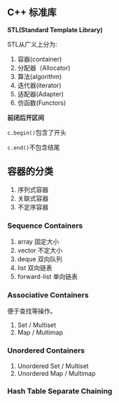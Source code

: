 ## C++ 标准库

**STL(Standard Template Library)**

STL从广义上分为: 

1. 容器(container) 
2. 分配器（Allocator)
3. 算法(algorithm) 
4. 迭代器(iterator)
5. 适配器(Adapter)
6. 仿函数(Functors)

**前闭后开区间**

`c.begin()`包含了开头

`c.end()`不包含结尾

## 容器的分类

1. 序列式容器
2. 关联式容器
3. 不定序容器

### Sequence Containers

1. array 固定大小
2. vector 不定大小
3. deque 双向队列
4. list 双向链表
5. forward-list 单向链表

### Associative Containers

便于查找等操作。

1. Set / Multiset
2. Map / Multimap

### Unordered Containers

1. Unordered Set / Multiset
2. Unordered Map / Multimap

### Hash Table Separate Chaining

